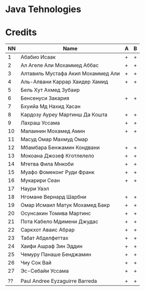 # Java Tehnologies
# Credits

| NN | Name                                | A  | B  |
|----|-------------------------------------|----|----|
| 1  | Абабио Исаак                        | +  | +  |
| 2  | Ал Агеле Али Мохаммед Аббас         | +  | +  |
| 3  | Алтавиль Мустафа Акил Мохаммед Али  | +  | +  |
| 4  | Аль-Алвани Каррар Хаидер Хамид      | +  | +  |
| 5  | Бель Хут Ахмед Зубаир               |    |    |
| 6  | Бенсенуси Закария                   | +  | +  |
| 7  | Бхуийа Мд Нахид Хасан               |    |    |
| 8  | Кардозу Ауреу Мартинш Да Кошта      | +  | +  |
| 9  | Лахраш Уссама                       | +  | +  |
| 10 | Малаинин Мохамед Амин               | +  | +  |
| 11 | Масуд Омар Махмуд Омар              |    |    |
| 12 | Мбамбара Бенжамин Кондвани          | +  | +  |
| 13 | Мокоана Джозеф Кготлелело           | +  | +  |
| 14 | Мтетва Фила Мнкоби                  | +  | +  |
| 15 | Муафо Фомеконг Руди Франк           | +  | +  |
| 16 | Мукарири Сеан                       | +  | +  |
| 17 | Наури Уаэл                          |    |    |
| 18 | Нгомане Вернард Шарбни              | +  | +  |
| 19 | Омар Исмаил Матук Мохамед Бакр      | +  | +  |
| 20 | Осунсакин Томива Мартинс            | +  | +  |
| 21 | Пота Кабело Мдимени Джудас          | +  | +  |
| 22 | Саркхот Аваис Абрар                 | +  | +  |
| 23 | Табат Абделфеттах                   | +  | +  |
| 24 | Хаифи Ашраф Зин Эддин               | +  | +  |
| 25 | Чемуру Панаше Бенджамин             | +  | +  |
| 26 | Чиу Сок Вай                         | +  | +  |
| 27 | Эс-Себайи Уссама                    | +  | +  |
|    |                                     |    |    |
| ?? | Paul Andree Eyzaguirre Barreda      | +  | +  |

